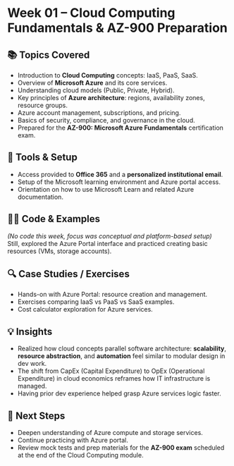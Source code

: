 # Week 01 – Cloud Computing Fundamentals & AZ-900 Preparation

## 📚 Topics Covered
- Introduction to **Cloud Computing** concepts: IaaS, PaaS, SaaS.
- Overview of **Microsoft Azure** and its core services.
- Understanding cloud models (Public, Private, Hybrid).
- Key principles of **Azure architecture**: regions, availability zones, resource groups.
- Azure account management, subscriptions, and pricing.
- Basics of security, compliance, and governance in the cloud.
- Prepared for the **AZ-900: Microsoft Azure Fundamentals** certification exam.

## 🧰 Tools & Setup
- Access provided to **Office 365** and a **personalized institutional email**.
- Setup of the Microsoft learning environment and Azure portal access.
- Orientation on how to use Microsoft Learn and related Azure documentation.

## 🧑‍💻 Code & Examples
*(No code this week, focus was conceptual and platform-based setup)*  
Still, explored the Azure Portal interface and practiced creating basic resources (VMs, storage accounts).

## 🔍 Case Studies / Exercises
- Hands-on with Azure Portal: resource creation and management.
- Exercises comparing IaaS vs PaaS vs SaaS examples.
- Cost calculator exploration for Azure services.

## 💡 Insights
- Realized how cloud concepts parallel software architecture: **scalability**, **resource abstraction**, and **automation** feel similar to modular design in dev work.
- The shift from CapEx (Capital Expenditure) to OpEx (Operational Expenditure) in cloud economics reframes how IT infrastructure is managed.
- Having prior dev experience helped grasp Azure services logic faster.

## 🚀 Next Steps
- Deepen understanding of Azure compute and storage services.
- Continue practicing with Azure portal.
- Review mock tests and prep materials for the **AZ-900 exam** scheduled at the end of the Cloud Computing module.

